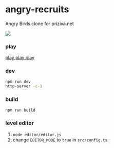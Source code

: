 # angry-recruits
Angry Birds clone for priziva.net

![](/gif.gif?raw=true)

### play
[play play play](https://upisfr.ee/game/angry-recruits)

### dev
```bash
npm run dev
http-server -c-1
```

### build
```bash
npm run build
```

### level editor
1) `node editor/editor.js`
2) change `EDITOR_MODE` to `true` in `src/config.ts`.